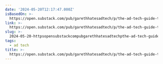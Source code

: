 ```yaml
---
date: '2024-05-20T12:17:47.000Z'
isBasedOn: >-
  https://open.substack.com/pub/garethhatesadtech/p/the-ad-tech-guide-to-giving-a-s?utm_source=share&utm_medium=android&r=3d5
link: >-
  https://open.substack.com/pub/garethhatesadtech/p/the-ad-tech-guide-to-giving-a-s?utm_source=share&utm_medium=android&r=3d5
slug: >-
  2024-05-20-httpsopensubstackcompubgarethhatesadtechpthe-ad-tech-guide-to-giving-a-sutmsourceshareandutmmediumandroidandr3d5
tags:
  - ad tech
title: >-
  https://open.substack.com/pub/garethhatesadtech/p/the-ad-tech-guide-to-giving-a-s?utm_source=share&utm_medium=android&r=3d5
---
```

 
